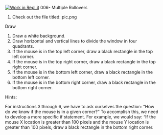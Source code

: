[![Work in Repl.it](https://classroom.github.com/assets/work-in-replit-14baed9a392b3a25080506f3b7b6d57f295ec2978f6f33ec97e36a161684cbe9.svg)](https://classroom.github.com/online_ide?assignment_repo_id=3530183&assignment_repo_type=AssignmentRepo)
006- Multiple Rollovers

1. Check out the file titled: pic.png 

Draw

1. Draw a white background.
2. Draw horizontal and vertical lines to divide the window in four quadrants.
3. If the mouse is in the top left corner, draw a black rectangle in the top left corner.
4. If the mouse is in the top right corner, draw a black rectangle in the top right corner.
5. If the mouse is in the bottom left corner, draw a black rectangle in the bottom left corner.
6. If the mouse is in the bottom right corner, draw a black rectangle in the bottom right corner.


Hints:

For instructions 3 through 6, we have to ask ourselves the question: “How do we know if the mouse is in a given corner?” To accomplish this, we need to develop a more specific if statement. For example, we would say: “If the mouse X location is greater than 100 pixels and the mouse Y location is greater than 100 pixels, draw a black rectangle in the bottom right corner. 